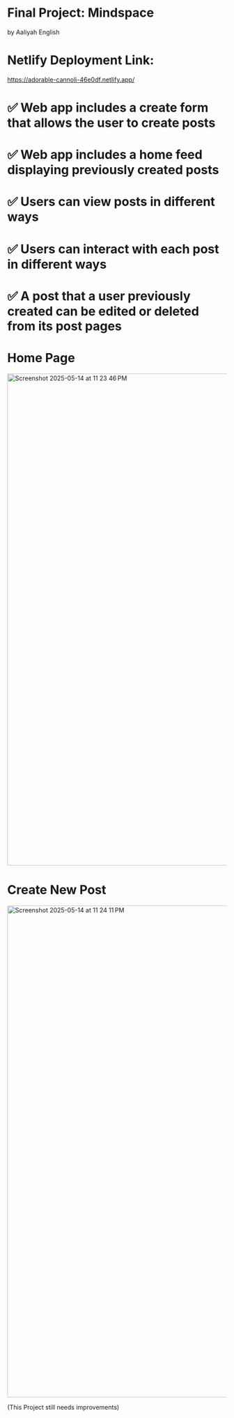 # Final Project: Mindspace
by Aaliyah English

# Netlify Deployment Link: 
https://adorable-cannoli-46e0df.netlify.app/ 

# ✅ Web app includes a create form that allows the user to create posts
# ✅ Web app includes a home feed displaying previously created posts
# ✅ Users can view posts in different ways
# ✅ Users can interact with each post in different ways
# ✅ A post that a user previously created can be edited or deleted from its post pages

# Home Page 

<img width="1130" alt="Screenshot 2025-05-14 at 11 23 46 PM" src="https://github.com/user-attachments/assets/a27ae3a2-ee6f-4653-9d2c-34e09a4b531f" />

# Create New Post 
<img width="1130" alt="Screenshot 2025-05-14 at 11 24 11 PM" src="https://github.com/user-attachments/assets/0b3c6ae1-0c36-4d51-9b84-ce719dab2042" />

(This Project still needs improvements)
